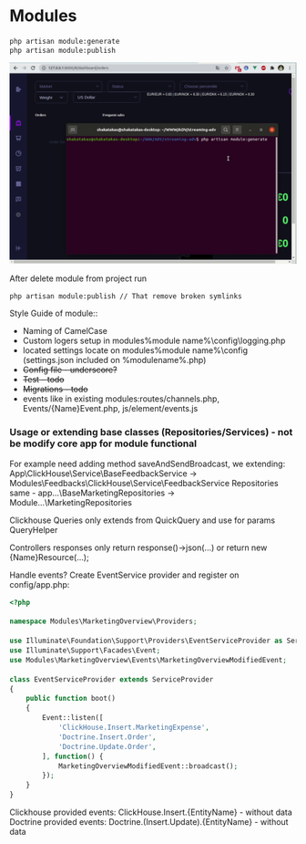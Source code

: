 # Modules
```shell
php artisan module:generate
php artisan module:publish
```
![module-generator.gif](module-generator.gif)

After delete module from project run
```shell
php artisan module:publish // That remove broken symlinks
```


Style Guide of module::
- Naming of CamelCase
- Custom logers setup in modules\%module name%\config\logging.php 
- located settings locate on modules\%module name%\config (settings.json included on %modulename%.php)
- ~~Config file - underscore?~~
- ~~Test - todo~~
- ~~Migrations - todo~~
- events like in existing modules:routes/channels.php, Events/{Name}Event.php, js/element/events.js 

### Usage or extending base classes (Repositories/Services) - not be modify core app for module functional
For example need adding method saveAndSendBroadcast, we extending:
App\ClickHouse\Service\BaseFeedbackService -> Modules\Feedbacks\ClickHouse\Service\FeedbackService
Repositories same - app\...\BaseMarketingRepositories -> Module\...\MarketingRepositories

Clickhouse Queries only extends from  QuickQuery and use for params QueryHelper

Controllers responses only return response()->json(...) or return new {Name}Resource(...);




Handle events?
Create EventService provider and register on config/app.php:
```php
<?php

namespace Modules\MarketingOverview\Providers;

use Illuminate\Foundation\Support\Providers\EventServiceProvider as ServiceProvider;
use Illuminate\Support\Facades\Event;
use Modules\MarketingOverview\Events\MarketingOverviewModifiedEvent;

class EventServiceProvider extends ServiceProvider
{
    public function boot()
    {
        Event::listen([
            'ClickHouse.Insert.MarketingExpense',
            'Doctrine.Insert.Order',
            'Doctrine.Update.Order',
        ], function() {
            MarketingOverviewModifiedEvent::broadcast();
        });
    }
}

```

Clickhouse provided events: ClickHouse.Insert.{EntityName} - without data
Doctrine provided events: Doctrine.(Insert.Update).{EntityName} - without data
